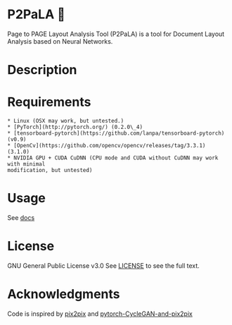 P2PaLA :scroll:
======

Page to PAGE Layout Analysis Tool (P2PaLA) is a tool for Document Layout Analysis based on Neural Networks.

Description
===========

Requirements
===========
    * Linux (OSX may work, but untested.)
    * [PyTorch](http://pytorch.org/) (0.2.0\_4)
    * [tensorboard-pytorch](https://github.com/lanpa/tensorboard-pytorch) (v0.9)
    * [OpenCv](https://github.com/opencv/opencv/releases/tag/3.3.1) (3.1.0)
    * NVIDIA GPU + CUDA CuDNN (CPU mode and CUDA without CuDNN may work with minimal
    modification, but untested)

Usage
=====
See [docs](docs)

License
=======
GNU General Public License v3.0
See [LICENSE](LICENSE) to see the full text.

Acknowledgments
===============
Code is inspired by [pix2pix](https://github.com/phillipi/pix2pix) and [pytorch-CycleGAN-and-pix2pix](https://github.com/junyanz/pytorch-CycleGAN-and-pix2pix)

